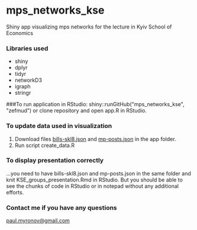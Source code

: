 # mps_networks_kse
Shiny app visualizing mps networks for the lecture in Kyiv School of Economics

### Libraries used
* shiny
* dplyr
* tidyr
* networkD3
* igraph
* stringr

###To run application in RStudio:
shiny::runGitHub("mps_networks_kse", "zefmud")
or clone repository and open app.R in RStudio.

### To update data used in visualization
1. Download files [bills-skl8.json](https://data.rada.gov.ua/ogd/zpr/skl8/bills-skl8.json) and [mp-posts.json](https://data.rada.gov.ua/open/data/mps-posts_skl8) in the app folder.
2. Run script create_data.R 

### To display presentation correctly
...you need to have bills-skl8.json and mp-posts.json in the same folder and knit KSE_groups_presentation.Rmd in RStudio.
But you should be able to see the chunks of code in RStudio or in notepad without any additional efforts.

### Contact me if you have any questions
paul.myronov@gmail.com